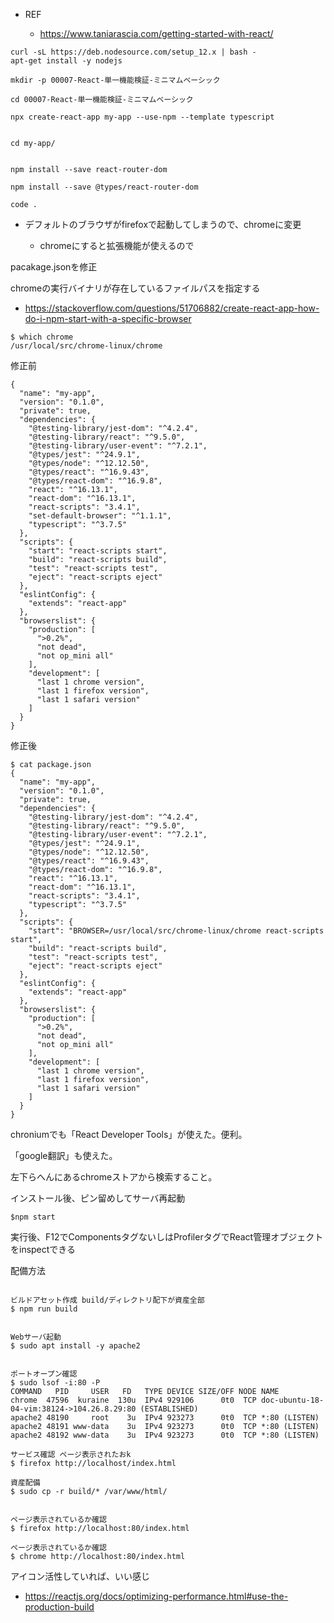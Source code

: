 - REF

  - https://www.taniarascia.com/getting-started-with-react/

```
curl -sL https://deb.nodesource.com/setup_12.x | bash -
apt-get install -y nodejs
```


```
mkdir -p 00007-React-単一機能検証-ミニマムベーシック

cd 00007-React-単一機能検証-ミニマムベーシック

npx create-react-app my-app --use-npm --template typescript


cd my-app/


npm install --save react-router-dom

npm install --save @types/react-router-dom

code .
```


- デフォルトのブラウザがfirefoxで起動してしまうので、chromeに変更


  - chromeにすると拡張機能が使えるので


pacakage.jsonを修正

chromeの実行バイナリが存在しているファイルパスを指定する

- https://stackoverflow.com/questions/51706882/create-react-app-how-do-i-npm-start-with-a-specific-browser

```
$ which chrome
/usr/local/src/chrome-linux/chrome
```

修正前
```
{
  "name": "my-app",
  "version": "0.1.0",
  "private": true,
  "dependencies": {
    "@testing-library/jest-dom": "^4.2.4",
    "@testing-library/react": "^9.5.0",
    "@testing-library/user-event": "^7.2.1",
    "@types/jest": "^24.9.1",
    "@types/node": "^12.12.50",
    "@types/react": "^16.9.43",
    "@types/react-dom": "^16.9.8",
    "react": "^16.13.1",
    "react-dom": "^16.13.1",
    "react-scripts": "3.4.1",
    "set-default-browser": "^1.1.1",
    "typescript": "^3.7.5"
  },
  "scripts": {
    "start": "react-scripts start",
    "build": "react-scripts build",
    "test": "react-scripts test",
    "eject": "react-scripts eject"
  },
  "eslintConfig": {
    "extends": "react-app"
  },
  "browserslist": {
    "production": [
      ">0.2%",
      "not dead",
      "not op_mini all"
    ],
    "development": [
      "last 1 chrome version",
      "last 1 firefox version",
      "last 1 safari version"
    ]
  }
}
```

修正後
```
$ cat package.json
{
  "name": "my-app",
  "version": "0.1.0",
  "private": true,
  "dependencies": {
    "@testing-library/jest-dom": "^4.2.4",
    "@testing-library/react": "^9.5.0",
    "@testing-library/user-event": "^7.2.1",
    "@types/jest": "^24.9.1",
    "@types/node": "^12.12.50",
    "@types/react": "^16.9.43",
    "@types/react-dom": "^16.9.8",
    "react": "^16.13.1",
    "react-dom": "^16.13.1",
    "react-scripts": "3.4.1",
    "typescript": "^3.7.5"
  },
  "scripts": {
    "start": "BROWSER=/usr/local/src/chrome-linux/chrome react-scripts start",
    "build": "react-scripts build",
    "test": "react-scripts test",
    "eject": "react-scripts eject"
  },
  "eslintConfig": {
    "extends": "react-app"
  },
  "browserslist": {
    "production": [
      ">0.2%",
      "not dead",
      "not op_mini all"
    ],
    "development": [
      "last 1 chrome version",
      "last 1 firefox version",
      "last 1 safari version"
    ]
  }
}
```




chroniumでも「React Developer Tools」が使えた。便利。

「google翻訳」も使えた。

左下らへんにあるchromeストアから検索すること。


インストール後、ピン留めしてサーバ再起動
```
$npm start
```

実行後、F12でComponentsタグないしはProfilerタグでReact管理オブジェクトをinspectできる


配備方法
```

ビルドアセット作成 build/ディレクトリ配下が資産全部
$ npm run build


Webサーバ起動
$ sudo apt install -y apache2


ポートオープン確認
$ sudo lsof -i:80 -P
COMMAND   PID     USER   FD   TYPE DEVICE SIZE/OFF NODE NAME
chrome  47596  kuraine  130u  IPv4 929106      0t0  TCP doc-ubuntu-18-04-vim:38124->104.26.8.29:80 (ESTABLISHED)
apache2 48190     root    3u  IPv4 923273      0t0  TCP *:80 (LISTEN)
apache2 48191 www-data    3u  IPv4 923273      0t0  TCP *:80 (LISTEN)
apache2 48192 www-data    3u  IPv4 923273      0t0  TCP *:80 (LISTEN)

サービス確認 ページ表示されたおk
$ firefox http://localhost/index.html

資産配備
$ sudo cp -r build/* /var/www/html/


ページ表示されているか確認
$ firefox http://localhost:80/index.html

ページ表示されているか確認
$ chrome http://localhost:80/index.html

```

アイコン活性していれば、いい感じ

- https://reactjs.org/docs/optimizing-performance.html#use-the-production-build


